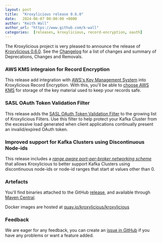 ```yaml
---
layout: post
title:  "Kroxylicious release 0.6.0"
date:   2024-06-07 00:00:00 +0000
author: "Keith Wall"
author_url: "https://www.github.com/k-wall"
categories:  [releases, kroxylicious, record-encryption, oauth]
---
```


The Kroxylicious project is very pleased to announce the release of [Kroxylicious 0.6.0](https://github.com/kroxylicious/kroxylicious/releases/tag/v0.6.0). See the [Changelog](https://github.com/kroxylicious/kroxylicious/blob/main/CHANGELOG.md#060) for a list of changes and summary of Deprecations, Changes and Removals.

### AWS KMS integraion for Record Encryption

This release add integration with [AWS's Key Management System](https://docs.aws.amazon.com/kms/latest/developerguide/overview.html) into Kroxylicious Record Encryption. With this, you'll be able to [choose AWS KMS](https://kroxylicious.io/docs/v0.6.0/#aws-key-management-service) for storage of the key material used to keep your records safe.

### SASL OAuth Token Validation Filter

This release adds the [SASL OAuth Token Validation Filter](https://kroxylicious.io/docs/v0.6.0/#oauthbearer-validation) to the growing list of Kroxylicious Filters.  Use this filter to help protect your Kafka Cluster from the excessive load generated when client applications continually present an invalid/expired OAuth token.

### Improved support for Kafka Clusters using Discontinuous Node-ids

This release includes a [_range aware port-per-broker networking scheme_](https://kroxylicious.io/docs/v0.6.0/#rangeawareportpernode-scheme) that allows Kroxylicious to better support Kafka Clusters using discontinuous node-ids or node-id ranges that start at values other than 0.

### Artefacts

You'll find binaries attached to the GitHub [release](https://github.com/kroxylicious/kroxylicious/releases/tag/v0.6.0), and available through [Maven Central](https://repo1.maven.org/maven2/io/kroxylicious/kroxylicious-app/0.6.0/).

Docker images are hosted at [quay.io/kroxylicious/kroxylicious](https://quay.io/repository/kroxylicious/kroxylicious)

### Feedback

We are eager for any feedback, you can create an [issue in GitHub](https://github.com/kroxylicious/kroxylicious/issues) if you have any problems or want a
feature added.

